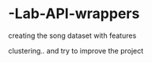 # -Lab-API-wrappers
creating the song dataset with features

clustering.. and try to improve the project
